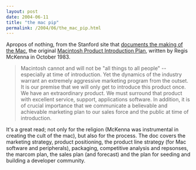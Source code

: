 ```yaml
---
layout: post
date: 2004-06-11
title: "the mac pip"
permalink: /2004/06/the_mac_pip.html
---
```


Apropos of nothing, from the Stanford site that [documents the making of the Mac](http://library.stanford.edu/mac/index.html), the original [Macintosh Product Introduction Plan](http://library.stanford.edu/mac/primary/docs/pip83.html), written by Regis McKenna in October 1983.

> Macintosh cannot and will not be "all things to all people" -- especially at time of introduction. Yet the dynamics of the industry warrant an extremely aggressive marketing program from the outset. It is our premise that we will only get to introduce this product once. We have an extraordinary product. We must surround that product with excellent service, support, applications software. In addition, it is of crucial importance that we communicate a believable and achievable marketing plan to our sales force and the public at time of introduction.

It's a great read; not only for the religion (McKenna was instrumental in creating the cult of the mac), but also for the process. The doc covers the marketing strategy, product positioning, the product line strategy (for Mac software and peripherals), packaging, competitive analysis and repsonses, the marcom plan, the sales plan (and forecast) and the plan for seeding and building a developer community.